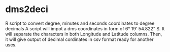 # dms2deci
R script to convert degree, minutes and seconds coordinates to degree decimals
A script will impot a dms coordinates in form of 6° 19' 54.822" S.
It will separate the characters in both Longitude and Latitude columns. 
Then, it will give output of decimal cordinates in csv format ready for another uses. 
